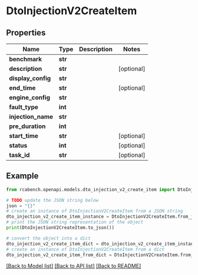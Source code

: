 # DtoInjectionV2CreateItem


## Properties

Name | Type | Description | Notes
------------ | ------------- | ------------- | -------------
**benchmark** | **str** |  | 
**description** | **str** |  | [optional] 
**display_config** | **str** |  | 
**end_time** | **str** |  | [optional] 
**engine_config** | **str** |  | 
**fault_type** | **int** |  | 
**injection_name** | **str** |  | 
**pre_duration** | **int** |  | 
**start_time** | **str** |  | [optional] 
**status** | **int** |  | [optional] 
**task_id** | **str** |  | [optional] 

## Example

```python
from rcabench.openapi.models.dto_injection_v2_create_item import DtoInjectionV2CreateItem

# TODO update the JSON string below
json = "{}"
# create an instance of DtoInjectionV2CreateItem from a JSON string
dto_injection_v2_create_item_instance = DtoInjectionV2CreateItem.from_json(json)
# print the JSON string representation of the object
print(DtoInjectionV2CreateItem.to_json())

# convert the object into a dict
dto_injection_v2_create_item_dict = dto_injection_v2_create_item_instance.to_dict()
# create an instance of DtoInjectionV2CreateItem from a dict
dto_injection_v2_create_item_from_dict = DtoInjectionV2CreateItem.from_dict(dto_injection_v2_create_item_dict)
```
[[Back to Model list]](../README.md#documentation-for-models) [[Back to API list]](../README.md#documentation-for-api-endpoints) [[Back to README]](../README.md)


